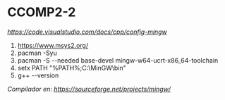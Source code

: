 # CCOMP2-2
*https://code.visualstudio.com/docs/cpp/config-mingw*


1. https://www.msys2.org/
2. pacman -Syu
3. pacman -S --needed base-devel mingw-w64-ucrt-x86_64-toolchain
4. setx PATH "%PATH%;C:\MinGW\bin"
5. g++ --version

*Compilador en: https://sourceforge.net/projects/mingw/*
